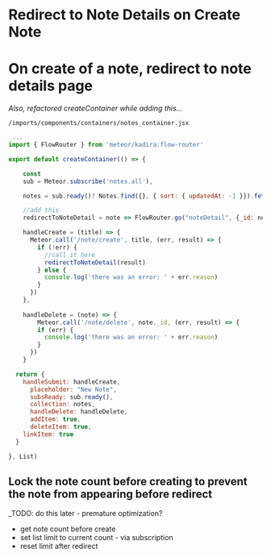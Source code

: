 # Redirect to Note Details on Create Note

# On create of a note, redirect to note details page

_Also, refactored createContainer while adding this..._

``` /imports/components/containers/notes_container.jsx ```

```js
 ...
import { FlowRouter } from 'meteor/kadira:flow-router'

export default createContainer(() => {

	const
    sub = Meteor.subscribe('notes.all'),

    notes = sub.ready()? Notes.find({}, { sort: { updatedAt: -1 }}).fetch() : [],

    //add this
    redirectToNoteDetail = note => FlowRouter.go("noteDetail", {_id: note._id}),

    handleCreate = (title) => {
      Meteor.call('/note/create', title, (err, result) => {
        if (!err) {
          //call it here
          redirectToNoteDetail(result)
        } else {
          console.log('there was an error: ' + err.reason)
        }
      })
  	},
    
    handleDelete = (note) => {
  		Meteor.call('/note/delete', note._id, (err, result) => {
        if (err) {
          console.log('there was an error: ' + err.reason)
        }
      })
  	}

  return {
  	handleSubmit: handleCreate,
	  placeholder: "New Note",
	  subsReady: sub.ready(),
	  collection: notes,
	  handleDelete: handleDelete,
	  addItem: true,
	  deleteItem: true,
    linkItem: true
  }

}, List)

```

## Lock the note count before creating to prevent the note from appearing before redirect

_TODO: do this later - premature optimization?
- get note count before create
- set list limit to current count - via subscription
- reset limit after redirect


